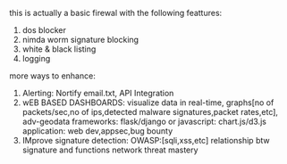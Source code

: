 this is actually a basic firewal with the following feattures:
1. dos blocker
2. nimda worm signature blocking
3. white & black listing
4. logging

more ways to enhance:
1. Alerting: Nortify email.txt, API Integration
2. wEB BASED DASHBOARDS: visualize data in real-time, graphs[no of packets/sec,no of ips,detected malware signatures,packet rates,etc],
   adv-geodata
   frameworks: flask/django or javascript: chart.js/d3.js
   application: web dev,appsec,bug bounty
4. IMprove signature detection: OWASP:[sqli,xss,etc]
   relationship btw signature and functions
   network threat mastery
